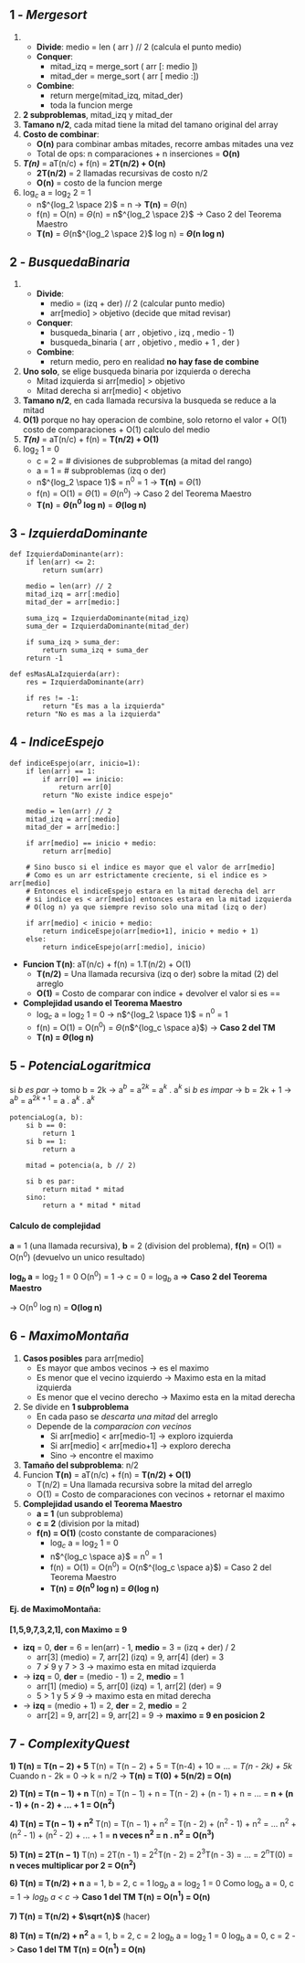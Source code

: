 ## 1 - _Mergesort_
1. 
	* **Divide**: medio = len ( arr ) // 2 (calcula el punto medio)
	* **Conquer**:  
		* mitad_izq = merge_sort ( arr [: medio ])
		* mitad_der = merge_sort ( arr [ medio :])
	* **Combine**: 
		* return merge(mitad_izq, mitad_der)
		* toda la funcion merge
2. **2 subproblemas**,  mitad_izq y mitad_der
3. **Tamano n/2**, cada mitad tiene la mitad del tamano original del array
4. **Costo de combinar**:
	* **O(n)** para combinar ambas mitades, recorre ambas mitades una vez
	* Total de ops: n comparaciones + n inserciones = **O(n)**
5. **_T(n)_** = aT(n/c) + f(n) = **2T(n/2) + O(n)**
	* **2T(n/2)** = 2 llamadas recursivas de costo n/2
	* **O(n)** = costo de la funcion merge
6. log$_c$ a = log$_2$ 2 = 1 
	* n$^{log_2 \space 2}$ = n $\rightarrow$ **T(n)** = $\Theta$(n) 
	* f(n) = O(n) = $\Theta$(n) = n$^{log_2 \space 2}$ $\rightarrow$ Caso 2 del Teorema Maestro
	* **T(n)** =  $\Theta$(n$^{log_2 \space 2}$ log n) = **$\Theta$(n log n)** 

## 2 - _BusquedaBinaria_
1. 
	* **Divide**: 
		* medio = (izq + der) // 2 (calcular punto medio)
		* arr[medio] > objetivo (decide que mitad revisar)
	* **Conquer**:
		* busqueda_binaria ( arr , objetivo , izq , medio - 1)
		* busqueda_binaria ( arr , objetivo , medio + 1 , der )
	* **Combine**: 
		* return medio, pero en realidad **no hay fase de combine**
2. **Uno solo**, se elige busqueda binaria por izquierda o derecha
	* Mitad izquierda si arr[medio] > objetivo
	* Mitad derecha si arr[medio] < objetivo
3. **Tamano n/2**, en cada llamada recursiva la busqueda se reduce a la mitad
4. **O(1)** porque no hay operacion de combine, solo retorno el valor + O(1) costo de comparaciones + O(1) calculo del medio
5. **_T(n)_** = aT(n/c) + f(n) = **T(n/2) + O(1)**
6. log$_2$ 1  = 0
	- c = 2 = # divisiones de subproblemas (a mitad del rango)
	- a = 1 = # subproblemas (izq o der)
	- n$^{log_2 \space 1}$ = n$^0$ = 1 $\rightarrow$ **T(n)** = $\Theta$(1)
	- f(n) = O(1) = $\Theta$(1) = $\Theta$(n$^0$) $\rightarrow$ Caso 2 del Teorema Maestro
	- **T(n)** = **$\Theta$(n$^0$ log n)** = **$\Theta$(log n)**

## 3 - _IzquierdaDominante_
	def IzquierdaDominante(arr):
		if len(arr) <= 2:
			return sum(arr)
		
		medio = len(arr) // 2
		mitad_izq = arr[:medio]
		mitad_der = arr[medio:]
		
		suma_izq = IzquierdaDominante(mitad_izq)
		suma_der = IzquierdaDominante(mitad_der)
		
		if suma_izq > suma_der:
			return suma_izq + suma_der
		return -1

	def esMasALaIzquierda(arr):
		res = IzquierdaDominante(arr)
		
		if res != -1:
			return "Es mas a la izquierda"
		return "No es mas a la izquierda"

## 4 - _IndiceEspejo_
	def indiceEspejo(arr, inicio=1):
		if len(arr) == 1:
			if arr[0] == inicio:
				return arr[0]
			return "No existe indice espejo"
		
		medio = len(arr) // 2
		mitad_izq = arr[:medio]
		mitad_der = arr[medio:]
	
		if arr[medio] == inicio + medio:
			return arr[medio]
			
		# Sino busco si el indice es mayor que el valor de arr[medio]
		# Como es un arr estrictamente creciente, si el indice es > arr[medio]
		# Entonces el indiceEspejo estara en la mitad derecha del arr
		# si indice es < arr[medio] entonces estara en la mitad izquierda
		# O(log n) ya que siempre reviso solo una mitad (izq o der)
		
		if arr[medio] < inicio + medio:
			return indiceEspejo(arr[medio+1], inicio + medio + 1)
		else:
			return indiceEspejo(arr[:medio], inicio)

- **Funcion T(n)**: aT(n/c) + f(n) = 1.T(n/2) + O(1)
	- **T(n/2)** = Una llamada recursiva (izq o der) sobre la mitad (2) del arreglo
	- **O(1)** = Costo de comparar con indice + devolver el valor si es ==
- **Complejidad usando el Teorema Maestro**
	- log$_c$ a = log$_2$ 1 = 0 $\rightarrow$ n$^{log_2 \space 1}$ = n$^0$ = 1
	- f(n) = O(1) = O(n$^0$) = $\Theta$(n$^{log_c \space a}$) $\rightarrow$ **Caso 2 del TM**
	- **T(n) = $\Theta$(log n)**

## 5 - _PotenciaLogaritmica_
si _b es par_ -> tomo b = 2k -> a$^b$ = a$^{2k}$ = a$^k$ . a$^k$
si _b es impar_ -> b = 2k + 1 -> a$^b$ = a$^{2k + 1}$ = a . a$^k$ . a$^k$
```
potenciaLog(a, b):
	si b == 0:
		return 1
	si b == 1:
		return a
		
	mitad = potencia(a, b // 2)
	
	si b es par:
		return mitad * mitad
	sino:
		return a * mitad * mitad
```

#### Calculo de complejidad
**a** = 1 (una llamada recursiva), 
**b** = 2 (division del problema),
**f(n)** = O(1) = O(n$^0$) (devuelvo un unico resultado)

**log$_b$ a** = log$_2$ 1 = 0
O(n$^0$) = 1 -> c = 0 = log$_b$ a => **Caso 2 del Teorema Maestro**

-> O(n$^0$ log n) = **O(log n)**
## 6 -  _MaximoMontaña_
1. **Casos posibles** para arr[medio]
	* Es mayor que ambos vecinos $\rightarrow$ es el maximo
	* Es menor que el vecino izquierdo $\rightarrow$ Maximo esta en la mitad izquierda
	* Es menor que el vecino derecho $\rightarrow$ Maximo esta en la mitad derecha
2. Se divide en **1 subproblema**
	- En cada paso se *descarta una mitad* del arreglo
	- Depende de la *comparacion con vecinos*
		- Si arr[medio] < arr[medio-1] $\rightarrow$ exploro izquierda
		- Si arr[medio] < arr[medio+1] $\rightarrow$ exploro derecha
		- Sino $\rightarrow$ encontre el maximo
3. **Tamaño del subproblema**: n/2
4. Funcion **T(n)** = aT(n/c) + f(n) = **T(n/2) + O(1)**
	* T(n/2) = Una llamada recursiva sobre la mitad del arreglo
	* O(1) = Costo de comparaciones con vecinos + retornar el maximo
5. **Complejidad usando el Teorema Maestro**
	- **a = 1** (un subproblema)
	- **c = 2** (division por la mitad)
	- **f(n) = O(1)** (costo constante de comparaciones)
		* log$_c$ a = log$_2$ 1 = 0
		* n$^{log_c \space a}$ = n$^0$ = 1
		* f(n) = O(1) = O(n$^0$) = O(n$^{log_c \space a}$) = Caso 2 del Teorema Maestro
		* **T(n) = $\Theta$(n$^0$ log n) = $\Theta$(log n)**

#### Ej. de MaximoMontaña:
**[1,5,9,7,3,2,1], con Maximo = 9**
- **izq** = 0, **der** = 6 = len(arr) - 1, **medio** = 3 = (izq + der) / 2
	- arr[3] (medio) = 7, arr[2] (izq) = 9, arr[4] (der) = 3
	- 7 $\ngtr$ 9 y 7 $>$ 3 $\rightarrow$ maximo esta en mitad izquierda
- $\rightarrow$ **izq** = 0, **der** = (medio - 1) = 2, **medio** = 1
	* arr[1] (medio) = 5, arr[0] (izq) = 1, arr[2] (der) = 9
	* 5 $>$ 1 y 5 $\ngtr$ 9 $\rightarrow$ maximo esta en mitad derecha
- $\rightarrow$ **izq** = (medio + 1) = 2, **der** = 2, **medio** = 2
	- arr[2] = 9, arr[2] = 9, arr[2] = 9 $\rightarrow$ **maximo = 9 en posicion 2**

## 7 - _ComplexityQuest_
**1) T(n) = T(n − 2) + 5**
T(n) = T(n − 2) + 5 = T(n-4) + 10 = ... = _T(n - 2k) + 5k_
Cuando n - 2k = 0 -> k = n/2
-> **T(n) = T(0) + 5(n/2) = O(n)**

**2) T(n) = T(n − 1) + n**
T(n) = T(n − 1) + n = T(n - 2) + (n - 1) + n = ...
= **n + (n - 1) + (n - 2) + ... + 1 = O(n$^2$)**

 **4) T(n) = T(n − 1) + n$^2$**
 T(n) = T(n − 1) + n$^2$ = T(n - 2) + (n$^2$ - 1) + n$^2$ = ...
 n$^2$ + (n$^2$ - 1) + (n$^2$ - 2) + ... + 1 = **n veces n$^2$ = n . n$^2$ = O(n$^3$)**

**5) T(n) = 2T(n − 1)**
T(n) = 2T(n - 1) = 2$^2$T(n - 2) = 2$^3$T(n - 3) = ... = 2$^n$T(0)
= **n veces multiplicar por 2 = O(n$^2$)**

**6) T(n) = T(n/2) + n**
a = 1, b = 2, c = 1 
log$_b$ a = log$_2$ 1 = 0
Como log$_b$ a = 0, c = 1 -> _log$_b$ a < c_ -> **Caso 1 del TM**
**T(n) = O(n$^1$) = O(n)**

**7) T(n) = T(n/2) + $\sqrt{n}$**
(hacer)

**8) T(n) = T(n/2) + n$^2$**
a = 1, b = 2, c = 2
log$_b$ a = log$_2$ 1 = 0 
log$_b$ a = 0, c = 2 -> **Caso 1 del TM**
**T(n) = O(n$^1$) = O(n)**

